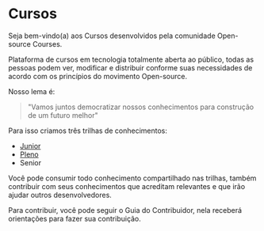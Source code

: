 # Cursos

Seja bem-vindo(a) aos Cursos desenvolvidos pela comunidade Open-source Courses. 

Plataforma de cursos em tecnologia totalmente aberta ao público, todas as pessoas podem ver, modificar e distribuir conforme suas necessidades de acordo com os princípios do movimento Open-source.

Nosso lema é:

> "Vamos juntos democratizar nossos conhecimentos para construção de um futuro melhor"

Para isso criamos três trilhas de conhecimentos:

- [Junior](https://github.com/vbell0/courses/tree/master/1%20-%20Junior)
- [Pleno](https://github.com/vbell0/courses/tree/master/2%20-%20Pleno)
- Senior

Você pode consumir todo conhecimento compartilhado nas trilhas, também contribuir com seus conhecimentos que acreditam relevantes e que irão ajudar outros desenvolvedores.

Para contribuir, você pode seguir o Guia do Contribuidor, nela receberá orientações para fazer sua contribuição.
